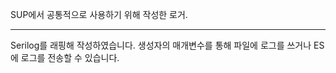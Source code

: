 
SUP에서 공통적으로 사용하기 위해 작성한 로거.

---

Serilog를 래핑해 작성하였습니다. 생성자의 매개변수를 통해 파일에 로그를 쓰거나 ES에 로그를 전송할 수 있습니다.
